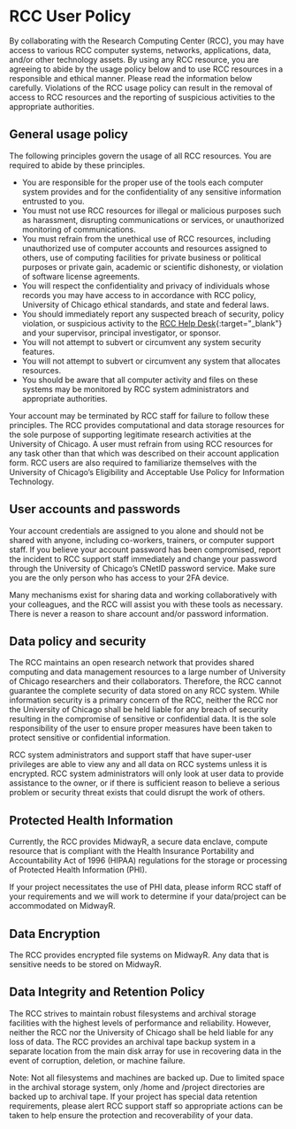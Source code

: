 # RCC User Policy

By collaborating with the Research Computing Center (RCC), you may have access to various RCC computer systems, networks, applications, data, and/or other technology assets. By using any RCC resource, you are agreeing to abide by the usage policy below and to use RCC resources in a responsible and ethical manner. Please read the information below carefully. Violations of the RCC usage policy can result in the removal of access to RCC resources and the reporting of suspicious activities to the appropriate authorities.

## General usage policy  
The following principles govern the usage of all RCC resources. You are required to abide by these principles.

* You are responsible for the proper use of the tools each computer system provides and for the confidentiality of any sensitive information entrusted to you.  
* You must not use RCC resources for illegal or malicious purposes such as harassment, disrupting communications or services, or unauthorized monitoring of communications.  
* You must refrain from the unethical use of RCC resources, including unauthorized use of computer accounts and resources assigned to others, use of computing facilities for private business or political purposes or private gain, academic or scientific dishonesty, or violation of software license agreements.  
* You will respect the confidentiality and privacy of individuals whose records you may have access to in accordance with RCC policy, University of Chicago ethical standards, and state and federal laws.  
* You should immediately report any suspected breach of security, policy violation, or suspicious activity to the [RCC Help Desk](https://rcc.uchicago.edu/support-and-services/consulting-and-technical-support){:target="_blank"} and your supervisor, principal investigator, or sponsor.  
* You will not attempt to subvert or circumvent any system security features.  
* You will not attempt to subvert or circumvent any system that allocates resources.  
* You should be aware that all computer activity and files on these systems may be monitored by RCC system administrators and appropriate authorities.  

Your account may be terminated by RCC staff for failure to follow these principles.
The RCC provides computational and data storage resources for the sole purpose of supporting legitimate research activities at the University of Chicago. A user must refrain from using RCC resources for any task other than that which was described on their account application form. RCC users are also required to familiarize themselves with the University of Chicago’s Eligibility and Acceptable Use Policy for Information Technology.

## User accounts and passwords  
Your account credentials are assigned to you alone and should not be shared with anyone, including co-workers, trainers, or computer support staff. If you believe your account password has been compromised, report the incident to RCC support staff immediately and change your password through the University of Chicago’s CNetID password service. Make sure you are the only person who has access to your 2FA device.

Many mechanisms exist for sharing data and working collaboratively with your colleagues, and the RCC will assist you with these tools as necessary. There is never a reason to share account and/or password information.

## Data policy and security  
The RCC maintains an open research network that provides shared computing and data management resources to a large number of University of Chicago researchers and their collaborators. Therefore, the RCC cannot guarantee the complete security of data stored on any RCC system. While information security is a primary concern of the RCC, neither the RCC nor the University of Chicago shall be held liable for any breach of security resulting in the compromise of sensitive or confidential data. It is the sole responsibility of the user to ensure proper measures have been taken to protect sensitive or confidential information.

RCC system administrators and support staff that have super-user privileges are able to view any and all data on RCC systems unless it is encrypted. RCC system administrators will only look at user data to provide assistance to the owner, or if there is sufficient reason to believe a serious problem or security threat exists that could disrupt the work of others.

## Protected Health Information  
Currently, the RCC provides MidwayR, a secure data enclave, compute resource that is compliant with the Health Insurance Portability and Accountability Act of 1996 (HIPAA) regulations for the storage or processing of Protected Health Information (PHI).

If your project necessitates the use of PHI data, please inform RCC staff of your requirements and we will work to determine if your data/project can be accommodated on MidwayR.

## Data Encryption  
The RCC provides encrypted file systems on MidwayR. Any data that is sensitive needs to be stored on MidwayR.

## Data Integrity and Retention Policy  
The RCC strives to maintain robust filesystems and archival storage facilities with the highest levels of performance and reliability. However, neither the RCC nor the University of Chicago shall be held liable for any loss of data. The RCC provides an archival tape backup system in a separate location from the main disk array for use in recovering data in the event of corruption, deletion, or machine failure.

Note: Not all filesystems and machines are backed up. Due to limited space in the archival storage system, only /home and /project directories are backed up to archival tape. If your project has special data retention requirements, please alert RCC support staff so appropriate actions can be taken to help ensure the protection and recoverability of your data.